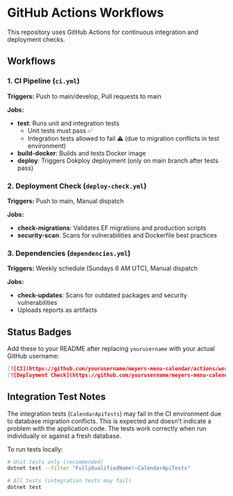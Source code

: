 # GitHub Actions Workflows

This repository uses GitHub Actions for continuous integration and deployment checks.

## Workflows

### 1. CI Pipeline (`ci.yml`)
**Triggers:** Push to main/develop, Pull requests to main

**Jobs:**
- **test**: Runs unit and integration tests
  - Unit tests must pass ✅
  - Integration tests allowed to fail ⚠️ (due to migration conflicts in test environment)
- **build-docker**: Builds and tests Docker image
- **deploy**: Triggers Dokploy deployment (only on main branch after tests pass)

### 2. Deployment Check (`deploy-check.yml`)
**Triggers:** Push to main, Manual dispatch

**Jobs:**
- **check-migrations**: Validates EF migrations and production scripts
- **security-scan**: Scans for vulnerabilities and Dockerfile best practices

### 3. Dependencies (`dependencies.yml`)
**Triggers:** Weekly schedule (Sundays 6 AM UTC), Manual dispatch

**Jobs:**
- **check-updates**: Scans for outdated packages and security vulnerabilities
- Uploads reports as artifacts

## Status Badges

Add these to your README after replacing `yourusername` with your actual GitHub username:

```markdown
[![CI](https://github.com/yourusername/meyers-menu-calendar/actions/workflows/ci.yml/badge.svg)](https://github.com/yourusername/meyers-menu-calendar/actions/workflows/ci.yml)
[![Deployment Check](https://github.com/yourusername/meyers-menu-calendar/actions/workflows/deploy-check.yml/badge.svg)](https://github.com/yourusername/meyers-menu-calendar/actions/workflows/deploy-check.yml)
```

## Integration Test Notes

The integration tests (`CalendarApiTests`) may fail in the CI environment due to database migration conflicts. This is expected and doesn't indicate a problem with the application code. The tests work correctly when run individually or against a fresh database.

To run tests locally:
```bash
# Unit tests only (recommended)
dotnet test --filter "FullyQualifiedName!~CalendarApiTests"

# All tests (integration tests may fail)
dotnet test
```